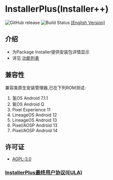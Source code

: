 # InstallerPlus(Installer++)

![GitHub release](https://img.shields.io/github/v/release/NextAlone/InstallerPlus?color=success&label=%E7%89%88%E6%9C%AC&logo=github) ![Build Status](https://img.shields.io/github/actions/workflow/status/NextAlone/InstallerPlus/autoci.yml?label=%E8%87%AA%E5%8A%A8%E6%9E%84%E5%BB%BA&logo=github) [[English Version]](./README.md)

## 介绍

- 为Package Installer提供安装包详情显示
- 详见 [功能列表](image/README_CN.md)

## 兼容性

兼容类原生安装管理器,已在下列ROM测试:

1. 氢OS Android 7.1.1
2. 氧OS Android Q
3. Pixel Experience 11
4. LineageOS Android 12
5. LineageOS Android 13
6. Pixel/AOSP Android 13
7. Pixel/AOSP Android 14

## 许可证

- [AGPL-3.0](./LICENSE.md)

### [InstallerPlus最终用户协议(EULA)](./app/src/main/assets/eula.md)
